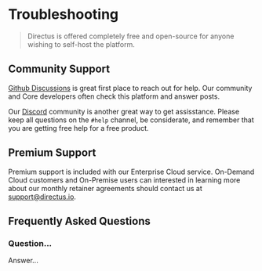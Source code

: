 # Troubleshooting

> Directus is offered completely free and open-source for anyone wishing to self-host the platform.

## Community Support

[Github Discussions](#) is great first place to reach out for help. Our community and Core developers often check this platform and answer posts.

Our [Discord](https://discord.gg/directus) community is another great way to get assisstance. Please keep all questions on the `#help` channel, be considerate, and remember that you are getting free help for a free product.

## Premium Support

Premium support is included with our Enterprise Cloud service. On-Demand Cloud customers and On-Premise users can interested in learning more about our monthly retainer agreements should contact us at [support@directus.io](mailto:support@directus.io).

## Frequently Asked Questions

### Question...
Answer...
